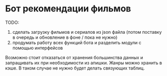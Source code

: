 # Бот рекомендации фильмов
 TODO: 
 1) сделать загрузку фильмов и сериалов из json файла (потом поставку в очередь и обновление в фоне / пока не нужно)
 2) продумать работу всех функций бота и разделить модули с помощью интерфейсов

 Возможно стоит отказаться от хранения большинства данных и запращивать их при необходимости из апишки. 
 Жанры можно хранить в кэше. 
 В таком случае не нужно будет делать связующих таблиц.